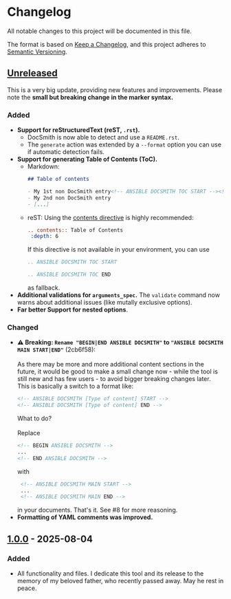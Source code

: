 # Changelog

All notable changes to this project will be documented in this file.

The format is based on [Keep a Changelog](https://keepachangelog.com/en/1.0.0/),
and this project adheres to [Semantic Versioning](https://semver.org/spec/v2.0.0.html).


## [Unreleased]

This is a very big update, providing new features and improvements. Please note the **small but breaking change in the marker syntax.**

### Added

- **Support for reStructuredText (reST, `.rst`).**
  - DocSmith is now able to detect and use a `README.rst`.
  - The `generate` action was extended by a `--format` option you can use if automatic detection fails.
- **Support for generating Table of Contents (ToC).**
  * Markdown:
    ```markdown
    ## Table of contents

    - My 1st non DocSmith entry<!-- ANSIBLE DOCSMITH TOC START --><!-- ANSIBLE DOCSMITH TOC END -->
    - My 2nd non DocSmith entry
    - [...]
    ```
  * reST: Using the [contents directive](https://docutils.sourceforge.io/docs/ref/rst/directives.html#document-parts) is highly recommended:
    ```reStructuredText
    .. contents:: Table of Contents
     :depth: 6
    ```
    If this directive is not available in your environment, you can use
    ```reStructuredText
    .. ANSIBLE DOCSMITH TOC START

    .. ANSIBLE DOCSMITH TOC END
    ```
    as fallback.
- **Additional validations for `arguments_spec`.** The `validate` command now warns about additional issues (like mutally exclusive options).
- **Far better Support for nested options**.


### Changed

- **⚠ Breaking: `Rename "BEGIN|END ANSIBLE DOCSMITH"` to `"ANSIBLE DOCSMITH MAIN START|END"`** (2cb6f58):<br><br>As there may be more and more additional content sections in the future, it
would be good to make a small change now - while the tool is still new and has
few users - to avoid bigger breaking changes later. This is basically a switch to a format like:
  ```markdown
  <!-- ANSIBLE DOCSMITH [Type of content] START -->
  <!-- ANSIBLE DOCSMITH [Type of content] END -->
  ```
  What to do?<br><br>Replace
  ```markdown
  <!-- BEGIN ANSIBLE DOCSMITH -->
  ...
  <!-- END ANSIBLE DOCSMITH -->
  ```
  with
  ```markdown
   <!-- ANSIBLE DOCSMITH MAIN START -->
   ...
   <!-- ANSIBLE DOCSMITH MAIN END -->
  ```
  in your documents. That's it. See #8 for more reasoning.
- **Formatting of YAML comments was improved.**


## [1.0.0] - 2025-08-04

### Added

- All functionality and files. I dedicate this tool and its release to the memory of my beloved father, who recently passed away. May he rest in peace.


[unreleased]: https://github.com/foundata/ansible-docsmith/compare/v1.0.0...HEAD
[1.0.0]: https://github.com/foundata/ansible-docsmith/releases/tag/v1.0.0
